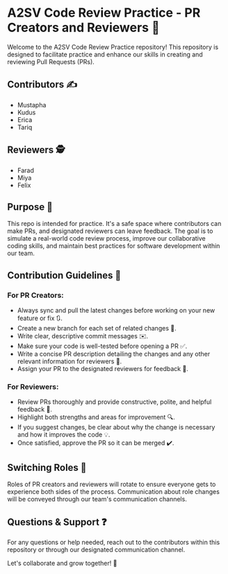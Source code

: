# A2SV Code Review Practice - PR Creators and Reviewers 🚀

Welcome to the A2SV Code Review Practice repository! This repository is designed to facilitate practice and enhance our skills in creating and reviewing Pull Requests (PRs).

## Contributors ✍️
- Mustapha
- Kudus
- Erica
- Tariq

## Reviewers 🕵️
- Farad
- Miya
- Felix

## Purpose 🎯
This repo is intended for practice. It's a safe space where contributors can make PRs, and designated reviewers can leave feedback. The goal is to simulate a real-world code review process, improve our collaborative coding skills, and maintain best practices for software development within our team.

## Contribution Guidelines 📝
### For PR Creators:
- Always sync and pull the latest changes before working on your new feature or fix 🔃.
- Create a new branch for each set of related changes 🔀.
- Write clear, descriptive commit messages ✉️.
- Make sure your code is well-tested before opening a PR ✅.
- Write a concise PR description detailing the changes and any other relevant information for reviewers 📄.
- Assign your PR to the designated reviewers for feedback 🤝.

### For Reviewers:
- Review PRs thoroughly and provide constructive, polite, and helpful feedback 💬.
- Highlight both strengths and areas for improvement 🔍.
- If you suggest changes, be clear about why the change is necessary and how it improves the code 💡.
- Once satisfied, approve the PR so it can be merged ✔️.

## Switching Roles 🔁
Roles of PR creators and reviewers will rotate to ensure everyone gets to experience both sides of the process. Communication about role changes will be conveyed through our team's communication channels.

## Questions & Support ❓
For any questions or help needed, reach out to the contributors within this repository or through our designated communication channel.

Let's collaborate and grow together! 🌱
